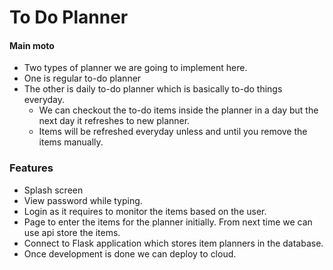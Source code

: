# To Do Planner

#### Main moto
- Two types of planner we are going to implement here.
- One is regular to-do planner
- The other is daily to-do planner which is basically to-do things everyday. 
    - We can checkout the to-do items inside the planner in a day but the next day it refreshes to new planner.
    - Items will be refreshed everyday unless and until you remove the items manually.


### Features
- Splash screen
- View password while typing.
- Login as it requires to monitor the items based on the user.
- Page to enter the items for the planner initially. From next time we can use api store the items.
- Connect to Flask application which stores item planners in the database.
- Once development is done we can deploy to cloud.


